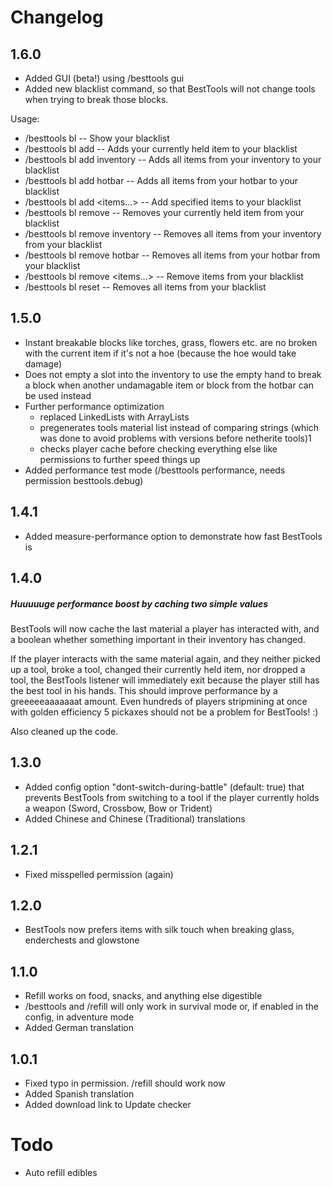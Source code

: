 # Changelog

## 1.6.0
- Added GUI (beta!) using /besttools gui
- Added new blacklist command, so that BestTools will not change tools when trying to break those blocks.

Usage:
- /besttools bl -- Show your blacklist
- /besttools bl add -- Adds your currently held item to your blacklist
- /besttools bl add inventory -- Adds all items from your inventory to your blacklist
- /besttools bl add hotbar -- Adds all items from your hotbar to your blacklist
- /besttools bl add <items...> -- Add specified items to your blacklist
- /besttools bl remove -- Removes your currently held item from your blacklist
- /besttools bl remove inventory -- Removes all items from your inventory from your blacklist
- /besttools bl remove hotbar -- Removes all items from your hotbar from your blacklist
- /besttools bl remove <items...> -- Remove items from your blacklist
- /besttools bl reset -- Removes all items from your blacklist

## 1.5.0
- Instant breakable blocks like torches, grass, flowers etc. are no broken with the current item if it's not a hoe (because the hoe would take damage)
- Does not empty a slot into the inventory to use the empty hand to break a block when another undamagable item or block from the hotbar can be used instead
- Further performance optimization
  - replaced LinkedLists with ArrayLists
  - pregenerates tools material list instead of comparing strings (which was done to avoid problems with versions before netherite tools)1
  - checks player cache before checking everything else like permissions to further speed things up
- Added performance test mode (/besttools performance, needs permission besttools.debug)


## 1.4.1
- Added measure-performance option to demonstrate how fast BestTools is

## 1.4.0
##### Huuuuuge performance boost by caching two simple values

BestTools will now cache the last material a player has interacted with, and a boolean whether something important in their inventory has changed.

If the player interacts with the same material again, and they neither picked up a tool, broke a tool, changed their currently held item, nor dropped a tool, the BestTools listener will immediately exit because the player still has the best tool in his hands. This should improve performance by a greeeeeaaaaaaat amount. Even hundreds of players stripmining at once with golden efficiency 5 pickaxes should not be a problem for BestTools! :)

Also cleaned up the code.

## 1.3.0
- Added config option "dont-switch-during-battle" (default: true) that prevents BestTools from switching to a tool if the player currently holds a weapon (Sword, Crossbow, Bow or Trident)
- Added Chinese and Chinese (Traditional) translations

## 1.2.1
- Fixed misspelled permission (again)

## 1.2.0
- BestTools now prefers items with silk touch when breaking glass, enderchests and glowstone

## 1.1.0
- Refill works on food, snacks, and anything else digestible
- /besttools and /refill will only work in survival mode or, if enabled in the config, in adventure mode
- Added German translation 

## 1.0.1
- Fixed typo in permission. /refill should work now
- Added Spanish translation
- Added download link to Update checker

# Todo
- Auto refill edibles
